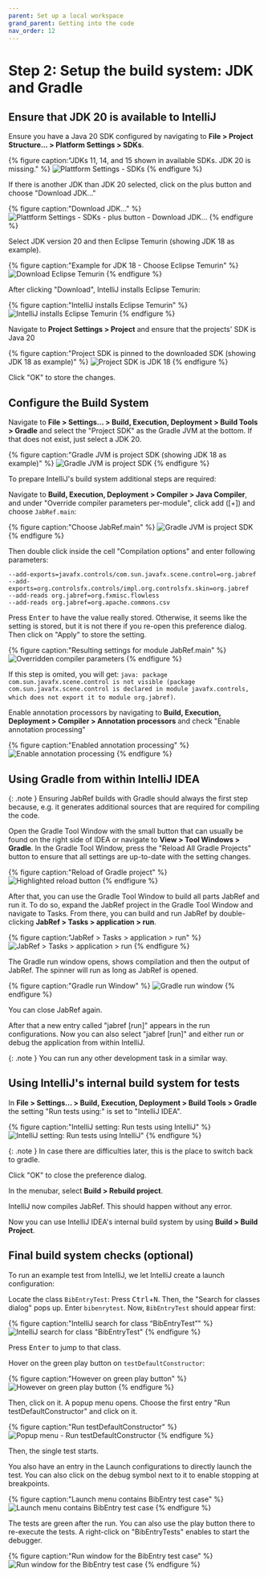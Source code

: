 ```yaml
---
parent: Set up a local workspace
grand_parent: Getting into the code
nav_order: 12
---
```


# Step 2: Setup the build system: JDK and Gradle

## Ensure that JDK 20 is available to IntelliJ

Ensure you have a Java 20 SDK configured by navigating to **File > Project Structure... > Platform Settings > SDKs**.

{% figure caption:"JDKs 11, 14, and 15 shown in available SDKs. JDK 20 is missing." %}
![Plattform Settings - SDKs](intellij-choose-jdk-adoptopenjdk-on-windows-project-settings.png)
{% endfigure %}

If there is another JDK than JDK 20 selected, click on the plus button and choose "Download JDK..."

{% figure caption:"Download JDK..." %}
![Plattform Settings - SDKs - plus button - Download JDK...](guidelines-select-download-jdk.png)
{% endfigure %}

Select JDK version 20 and then Eclipse Temurin (showing JDK 18 as example).

{% figure caption:"Example for JDK 18 - Choose Eclipse Temurin" %}
![Download Eclipse Temurin](guidelines-select-jdk-18-eclipse-temurin.png)
{% endfigure %}

After clicking "Download", IntelliJ installs Eclipse Temurin:

{% figure caption:"IntelliJ installs Eclipse Temurin" %}
![IntelliJ installs Eclipse Temurin](guidelines-intellij-installs-temurin.png)
{% endfigure %}

Navigate to **Project Settings > Project** and ensure that the projects' SDK is Java 20

{% figure caption:"Project SDK is pinned to the downloaded SDK (showing JDK 18 as example)" %}
![Project SDK is JDK 18](guidelines-intellij-project-settings-jdk18.png)
{% endfigure %}

Click "OK" to store the changes.

## Configure the Build System

Navigate to **File > Settings... > Build, Execution, Deployment > Build Tools > Gradle** and select the "Project SDK" as the Gradle JVM at the bottom. If that does not exist, just select a JDK 20.

{% figure caption:"Gradle JVM is project SDK (showing JDK 18 as example)" %}
![Gradle JVM is project SDK](guidelines-settings-gradle-gradlejvm-is-projectjvm.png)
{% endfigure %}

To prepare IntelliJ's build system additional steps are required:

Navigate to **Build, Execution, Deployment > Compiler > Java Compiler**, and under "Override compiler parameters per-module", click add (\[+]) and choose `JabRef.main`:

{% figure caption:"Choose JabRef.main" %}
![Gradle JVM is project SDK](guidelines-choose-module.png)
{% endfigure %}

Then double click inside the cell "Compilation options" and enter following parameters:

```text
--add-exports=javafx.controls/com.sun.javafx.scene.control=org.jabref
--add-exports=org.controlsfx.controls/impl.org.controlsfx.skin=org.jabref
--add-reads org.jabref=org.fxmisc.flowless
--add-reads org.jabref=org.apache.commons.csv
```

Press <kbd>Enter</kbd> to have the value really stored.
Otherwise, it seems like the setting is stored, but it is not there if you re-open this preference dialog.
Then click on "Apply" to store the setting.

{% figure caption:"Resulting settings for module JabRef.main" %}
![Overridden compiler parameters](guidelines-overridden-compiler-parameters.png)
{% endfigure %}

If this step is omited, you will get: `java: package com.sun.javafx.scene.control is not visible (package com.sun.javafx.scene.control is declared in module javafx.controls, which does not export it to module org.jabref)`.

Enable annotation processors by navigating to **Build, Execution, Deployment > Compiler > Annotation processors** and check "Enable annotation processing"

{% figure caption:"Enabled annotation processing" %}
![Enable annotation processing](guidelines-intellij-enable-annotation-processing.png)
{% endfigure %}

## Using Gradle from within IntelliJ IDEA

{: .note }
Ensuring JabRef builds with Gradle should always the first step because, e.g. it generates additional sources that are required for compiling the code.

Open the Gradle Tool Window with the small button that can usually be found on the right side of IDEA or navigate to **View > Tool Windows > Gradle**.
In the Gradle Tool Window, press the "Reload All Gradle Projects" button to ensure that all settings are up-to-date with the setting changes.

{% figure caption:"Reload of Gradle project" %}
![Highlighted reload button](guidelines-gradle-tool-windows-refresh.png)
{% endfigure %}

After that, you can use the Gradle Tool Window to build all parts JabRef and run it.
To do so, expand the JabRef project in the Gradle Tool Window and navigate to Tasks.
From there, you can build and run JabRef by double-clicking **JabRef > Tasks > application > run**.

{% figure caption:"JabRef > Tasks > application > run" %}
![JabRef > Tasks > application > run](guidelines-gradle-run.png)
{% endfigure %}

The Gradle run window opens, shows compilation and then the output of JabRef.
The spinner will run as long as JabRef is opened.

{% figure caption:"Gradle run Window" %}
![Gradle run window](guidelines-gradle-run-output.png)
{% endfigure %}

You can close JabRef again.

After that a new entry called "jabref \[run]" appears in the run configurations.
Now you can also select "jabref \[run]" and either run or debug the application from within IntelliJ.

{: .note }
You can run any other development task in a similar way.

## Using IntelliJ's internal build system for tests

In **File > Settings... > Build, Execution, Deployment > Build Tools > Gradle** the setting "Run tests using:" is set to "IntelliJ IDEA".

{% figure caption:"IntelliJ setting: Run tests using IntelliJ" %}
![IntelliJ setting: Run tests using IntelliJ"](guidelines-intellij-settings-run-tests-using-intellij.png)
{% endfigure %}

{: .note }
In case there are difficulties later, this is the place to switch back to gradle.

Click "OK" to close the preference dialog.

In the menubar, select **Build > Rebuild project**.

IntelliJ now compiles JabRef.
This should happen without any error.

Now you can use IntelliJ IDEA's internal build system by using **Build > Build Project**.

## Final build system checks (optional)

To run an example test from IntelliJ, we let IntelliJ create a launch configuration:

Locate the class `BibEntryTest`:
Press <kbd>Ctrl</kbd>+<kbd>N</kbd>.
Then, the "Search for classes dialog" pops up.
Enter `bibenrytest`.
Now, `BibEntryTest` should appear first:

{% figure caption:"IntelliJ search for class “BibEntryTest”" %}
![IntelliJ search for class "BibEntryTest"](guidelines-intellij-locate-bibentrytest.png)
{% endfigure %}

Press <kbd>Enter</kbd> to jump to that class.

Hover on the green play button on `testDefaultConstructor`:

{% figure caption:"However on green play button" %}
![However on green play button](guidelines-intellij-run-single-test.png)
{% endfigure %}

Then, click on it.
A popup menu opens.
Choose the first entry "Run testDefaultConstructor" and click on it.

{% figure caption:"Run testDefaultConstructor" %}
![Popup menu - Run testDefaultConstructor](guidelines-intellij-run-single-test-launch-config.png)
{% endfigure %}

Then, the single test starts.

You also have an entry in the Launch configurations to directly launch the test.
You can also click on the debug symbol next to it to enable stopping at breakpoints.

{% figure caption:"Launch menu contains BibEntry test case" %}
![Launch menu contains BibEntry test case](guidelines-intellij-run-bibentry-test.png)
{% endfigure %}

The tests are green after the run.
You can also use the play button there to re-execute the tests.
A right-click on "BibEntryTests" enables to start the debugger.

{% figure caption:"Run window for the BibEntry test case" %}
![Run window for the BibEntry test case](guidelines-intellij-tests-are-green.png)
{% endfigure %}
